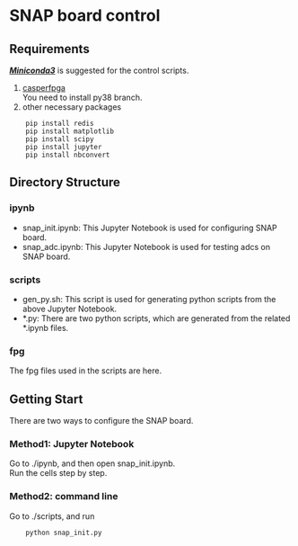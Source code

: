 # SNAP board control
## Requirements
***[Miniconda3](https://docs.conda.io/en/latest/miniconda.html)*** is suggested for the control scripts.
1. [casperfpga](https://github.com/casper-astro/casperfpga/tree/py38)  
    You need to install py38 branch.  
2. other necessary packages
```
    pip install redis
    pip install matplotlib
    pip install scipy
    pip install jupyter
    pip install nbconvert
```
## Directory Structure
### ipynb
* snap_init.ipynb: This Jupyter Notebook is used for configuring SNAP board.  
* snap_adc.ipynb: This Jupyter Notebook is used for testing adcs on SNAP board.  
### scripts
* gen_py.sh: This script is used for generating python scripts from the above Jupyter Notebook.  
* *.py: There are two python scripts, which are generated from the related *.ipynb files.
### fpg
The fpg files used in the scripts are here.  

## Getting Start
There are two ways to configure the SNAP board.
### Method1: Jupyter Notebook   
Go to ./ipynb, and then open snap_init.ipynb.  
Run the cells step by step.
### Method2: command line  
Go to ./scripts, and run
```
    python snap_init.py
```
